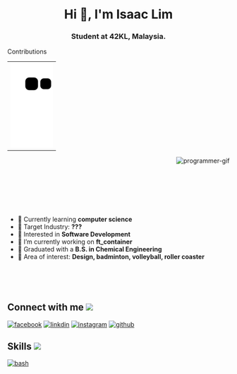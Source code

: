 <!--
**IsaaacLim/IsaaacLim** is a ✨ _special_ ✨ repository because its `README.md` (this file) appears on your GitHub profile.

Here are some ideas to get you started:



-->

<h1 align="center">Hi 👋, I'm Isaac Lim</h1>
<h3 align="center">Student at 42KL, Malaysia.</h3>

<!--
Snake-eating contribution graph source:
https://dev.to/mishmanners/how-to-enable-github-actions-on-your-profile-readme-for-a-contribution-graph-4l66

Creating borders around (GitHub strips out CSS):
https://newbedev.com/is-it-possible-to-add-border-to-image-in-github-markdown
-->
<p>Contributions</p>
<table><tr><td>
<img src = "https://github.com/IsaaacLim/IsaaacLim/blob/output/github-contribution-grid-snake.svg">
</td></tr></table>
  
<p><img align="right" src="https://user-images.githubusercontent.com/75291303/148899465-10ca2abe-cf1f-4d40-97e2-df814ab7aee7.gif" alt="programmer-gif" /></p>

<br>
<br>
<br>
<br>
<br>
<br>
<br>

- 🥩 Currently learning **computer science**
- 🍊 Target Industry: **???**
- 🧀 Interested in **Software Development**
- 🥑 I’m currently working on **ft_container**
- 🧊 Graduated with a **B.S. in Chemical Engineering**
- 🍇 Area of interest: **Design, badminton, volleyball, roller coaster**

<br>
<br>
<br>

<h2> Connect with me <img src="https://user-images.githubusercontent.com/75291303/148881839-962cd91a-4e09-4c00-9871-0ccdb71e4798.gif" width="100px"></h2>
<a href="https://www.facebook.com/isaaacLim"><img width="36" alt="facebook" src="https://user-images.githubusercontent.com/75291303/148883071-b7e23004-4280-48b5-9960-e7bc39a02762.png"></a>
<a href="https://www.linkedin.com/in/isaaclimjj/"><img width="36" alt="linkdin" src="https://user-images.githubusercontent.com/75291303/148882971-9c954f70-c48e-4485-92c6-b8722e200b7a.png"></a>
<a href="https://www.instagram.com/isaaaclim/?hl=en"><img width="36" alt="instagram" src="https://user-images.githubusercontent.com/75291303/148883067-58ccbf5d-71fc-43e6-af78-01e258a63fc7.png"></a>
<a href="https://github.com/IsaaacLim"><img width="36" alt="github" src="https://user-images.githubusercontent.com/75291303/148883180-5f60ae40-4eb8-4863-8239-e0f7a29955e0.png"></a>

<h2> Skills <img src="https://user-images.githubusercontent.com/75291303/148883361-8462997e-2ba2-48cd-a950-620220ff09bb.gif" width=32px></h2>

<a href="#"><img width="36" alt="bash" src="https://cdn.jsdelivr.net/gh/devicons/devicon/icons/bash/bash-original.svg"/></a>
